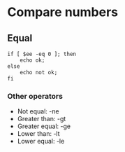 # Compare numbers

## Equal

    if [ $ee -eq 0 ]; then
        echo ok;
    else
        echo not ok;
    fi

### Other operators

- Not equal: -ne
- Greater than: -gt
- Greater equal: -ge
- Lower than: -lt
- Lower equal: -le

